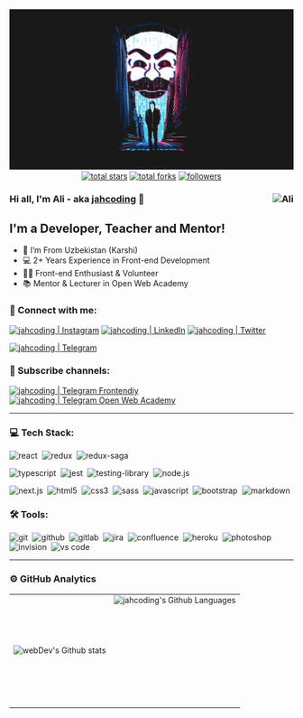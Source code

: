 <img src="https://github.com/jahcoding/jahcoding/blob/main/img/preview.png">

<div align="center">
  <a href="https://github.com/jahcoding?tab=repositories&sort=stargazers">
    <img alt="total stars" title="Total stars on GitHub" src="https://custom-icon-badges.herokuapp.com/badge/dynamic/json?logo=star&color=7c007c&labelColor=640464&label=Stars&style=for-the-badge&query=%24.stars&url=https://api.github-star-counter.workers.dev/user/jahcoding"/></a>
  <a href="https://github.com/jahcoding?tab=repositories&sort=stargazers">
    <img alt="total forks" title="Total forks on GitHub" src="https://custom-icon-badges.herokuapp.com/badge/dynamic/json?logo=fork&color=55960c&labelColor=488207&label=Forks&style=for-the-badge&query=%24.forks&url=https://api.github-star-counter.workers.dev/user/jahcoding"/></a>
  <a href="https://github.com/jahcoding">
    <img alt="followers" title="Follow me on Github" src="https://custom-icon-badges.herokuapp.com/github/followers/jahcoding?color=236ad3&labelColor=1155ba&style=for-the-badge&logo=person-add&label=Follow&logoColor=white"/></a>
</div>

### Hi all, I'm Ali - aka [jahcoding][telegram] 👋 <img align="right" src="https://komarev.com/ghpvc/?username=jahcoding&label=Profile%20Views%20&color=ff0000&style=flat-square" alt="Ali" />

## I'm a Developer, Teacher and Mentor!

- 📍 I’m From Uzbekistan (Karshi)
- 💻 2+ Years Experience in Front-end Development
- 👨‍💻 Front-end Enthusiast & Volunteer
- 📚 Mentor & Lecturer in Open Web Academy

### 🤝 Connect with me:

[<img alt="jahcoding | Instagram" src="https://img.shields.io/badge/instagram-E4405F.svg?&style=for-the-badge&logo=instagram&logoColor=white" />][instagram]
[<img alt="jahcoding | LinkedIn" src="https://img.shields.io/badge/linkedin-0077B5.svg?&style=for-the-badge&logo=linkedin&logoColor=white" />][linkedin]
[<img alt="jahcoding | Twitter" src="https://img.shields.io/badge/twitter-1DA1F2.svg?&style=for-the-badge&logo=twitter&logoColor=white" />][twitter]

[<img alt="jahcoding | Telegram" src="https://img.shields.io/badge/telegram-4680C2.svg?&style=for-the-badge&logo=telegram&logoColor=white" />][telegram]

### 🍻 Subscribe channels:

[<img alt="jahcoding | Telegram Frontendiy" src="https://img.shields.io/badge/frontendiy-4680C2.svg?&style=for-the-badge&logo=telegram&logoColor=white"  />][telegramfr]
[<img alt="jahcoding | Telegram Open Web Academy" src="https://img.shields.io/badge/open web academy-4680C2.svg?&style=for-the-badge&logo=telegram&logoColor=white"  />][telegramowa]

---

### 💻 Tech Stack:

<img alt="react" src="https://img.shields.io/badge/react-61DAFB.svg?&style=for-the-badge&logo=react&logoColor=fff" />&nbsp;
<img alt="redux" src="https://img.shields.io/badge/redux-764ABC.svg?&style=for-the-badge&logo=redux&logoColor=fff" />&nbsp;
<img alt="redux-saga" src="https://img.shields.io/badge/redux saga-939393.svg?&style=for-the-badge&logo=redux-saga&logoColor=fff" />&nbsp;

<img alt="typescript" src="https://img.shields.io/badge/typescript-007ACC.svg?&style=for-the-badge&logo=typescript&logoColor=fff" />&nbsp;
<img alt="jest" src="https://img.shields.io/badge/jest-C21325.svg?&style=for-the-badge&logo=jest&logoColor=fff" />&nbsp;
<img alt="testing-library" src="https://img.shields.io/badge/rtl-D62B2A.svg?&style=for-the-badge&logo=testing-library&logoColor=fff" />&nbsp;
<img alt="node.js" src="https://img.shields.io/badge/node.js-90C53F.svg?&style=for-the-badge&logo=node.js&logoColor=fff" />&nbsp;

<img alt="next.js" src="https://img.shields.io/badge/next.js-000.svg?&style=for-the-badge&logo=next.js&logoColor=fff" />&nbsp;
<img alt="html5" src="https://img.shields.io/badge/html-E34F26.svg?&style=for-the-badge&logo=html5&logoColor=fff" />&nbsp;
<img alt="css3" src="https://img.shields.io/badge/css-1572B6.svg?&style=for-the-badge&logo=css3&logoColor=fff" />&nbsp;
<img alt="sass" src="https://img.shields.io/badge/sass-CF649A.svg?&style=for-the-badge&logo=sass&logoColor=fff" />&nbsp;
<img alt="javascript" src="https://img.shields.io/badge/javascript-F7DF1E.svg?&style=for-the-badge&logo=javascript&logoColor=fff" />&nbsp;
<img alt="bootstrap" src="https://img.shields.io/badge/bootstrap-7610F7.svg?&style=for-the-badge&logo=bootstrap&logoColor=fff" />&nbsp;
<img alt="markdown" src="https://img.shields.io/badge/markdown-000.svg?&style=for-the-badge&logo=markdown&logoColor=fff" />&nbsp;

### 🛠 Tools:

<img alt="git" src="https://img.shields.io/badge/git-F05033.svg?&style=for-the-badge&logo=git&logoColor=fff" />&nbsp;
<img alt="github" src="https://img.shields.io/badge/github-000.svg?&style=for-the-badge&logo=github&logoColor=fff" />&nbsp;
<img alt="gitlab" src="https://img.shields.io/badge/gitlab-380D75.svg?&style=for-the-badge&logo=gitlab&logoColor=fff" />&nbsp;
<img alt="jira" src="https://img.shields.io/badge/jira-2D80FF.svg?&style=for-the-badge&logo=jira&logoColor=fff" />&nbsp;
<img alt="confluence" src="https://img.shields.io/badge/confluence-1F4D7D.svg?&style=for-the-badge&logo=confluence&logoColor=fff" />&nbsp;
<img alt="heroku" src="https://img.shields.io/badge/heroku-5920B1.svg?&style=for-the-badge&logo=heroku&logoColor=fff" />&nbsp;
<img alt="photoshop" src="https://img.shields.io/badge/photoshop-31A8FF.svg?&style=for-the-badge&logo=adobe-photoshop&logoColor=fff" />&nbsp;
<img alt="invision" src="https://img.shields.io/badge/invision-FF3267.svg?&style=for-the-badge&logo=invision&logoColor=fff" />&nbsp;
<img alt="vs code" src="https://img.shields.io/badge/vs code-007ACC.svg?&style=for-the-badge&logo=visual-studio-code&logoColor=fff" />&nbsp;

---

### ⚙️ GitHub Analytics

<table>
  <tr>
    <td>
      <img align="left" src="https://github-readme-streak-stats.herokuapp.com/?user=jahcoding&theme=algolia" alt="webDev's Github stats" />
    </td>
    <td>
      <img height="195px" align="right" alt="jahcoding's Github Languages" src="https://github-readme-stats-eight-theta.vercel.app/api/top-langs/?username=jahcoding&theme=algolia&layout=compact" />
    </td>
  </tr>
</table>

[instagram]: https://instagram.com/jahcoding
[linkedin]: https://linkedin.com/in/jahcoding
[vk]: https://vk.com/jahcoding
[twitter]: https://twitter.com/jahcoding
[telegram]: https://t.me/jahcoding
[telegramfr]: https://t.me/frontendiy
[telegramowa]: https://t.me/owauz
